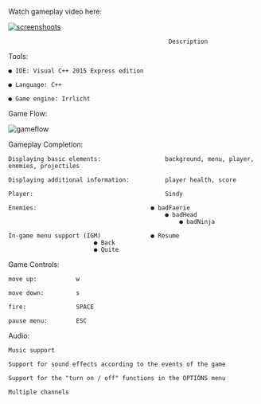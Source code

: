 Watch gameplay video here:

[![screenshoots](https://user-images.githubusercontent.com/38033580/45291959-5247de00-b4fc-11e8-9b83-8e7e5cce3103.jpg)
](http://www.youtube.com/embed/PKZbFyYcYqo)

                                                 Description
						 
Tools:

	● IDE: Visual C++ 2015 Express edition

	● Language: C++

	● Game engine: Irrlicht

Game Flow:
						 
![gameflow](https://user-images.githubusercontent.com/38033580/43312920-59e278f6-9197-11e8-8d85-01a5bc679cbe.PNG)

Gameplay Completion:
	
	Displaying basic elements:                  background, menu, player, enemies, projectiles
	
	Displaying additional information:     	    player health, score
	
	Player:                                     Sindy
	
	Enemies:	                            ● badFaerie 
	                                            ● badHead
                                                    ● badNinja
	
	In-game menu support (IGM)        	    ● Resume
						    ● Back
						    ● Quite

Game Controls:

	move up:	       w
	
	move down:	       s
	
	fire:	           SPACE
		
	pause menu:        ESC
	
Audio:

	Music support
	
	Support for sound effects according to the events of the game
	
	Support for the "turn on / off" functions in the OPTIONS menu
	
	Multiple channels
	
